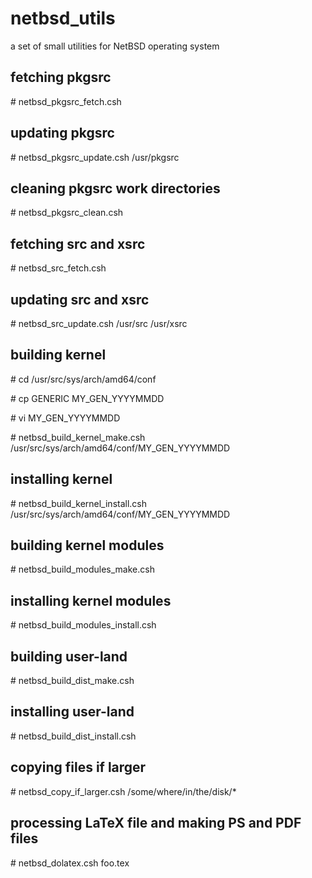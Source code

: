 # netbsd_utils

a set of small utilities for NetBSD operating system

## fetching pkgsrc

  \# netbsd_pkgsrc_fetch.csh

## updating pkgsrc

  \# netbsd_pkgsrc_update.csh /usr/pkgsrc

## cleaning pkgsrc work directories

  \# netbsd_pkgsrc_clean.csh

## fetching src and xsrc

  \# netbsd_src_fetch.csh

## updating src and xsrc

  \# netbsd_src_update.csh /usr/src /usr/xsrc

## building kernel

  \# cd /usr/src/sys/arch/amd64/conf

  \# cp GENERIC MY_GEN_YYYYMMDD

  \# vi MY_GEN_YYYYMMDD

  \# netbsd_build_kernel_make.csh /usr/src/sys/arch/amd64/conf/MY_GEN_YYYYMMDD

## installing kernel

  \# netbsd_build_kernel_install.csh /usr/src/sys/arch/amd64/conf/MY_GEN_YYYYMMDD

## building kernel modules

  \# netbsd_build_modules_make.csh

## installing kernel modules

  \# netbsd_build_modules_install.csh

## building user-land

  \# netbsd_build_dist_make.csh

## installing user-land

  \# netbsd_build_dist_install.csh

## copying files if larger

  \# netbsd_copy_if_larger.csh /some/where/in/the/disk/*

## processing LaTeX file and making PS and PDF files

  \# netbsd_dolatex.csh foo.tex
